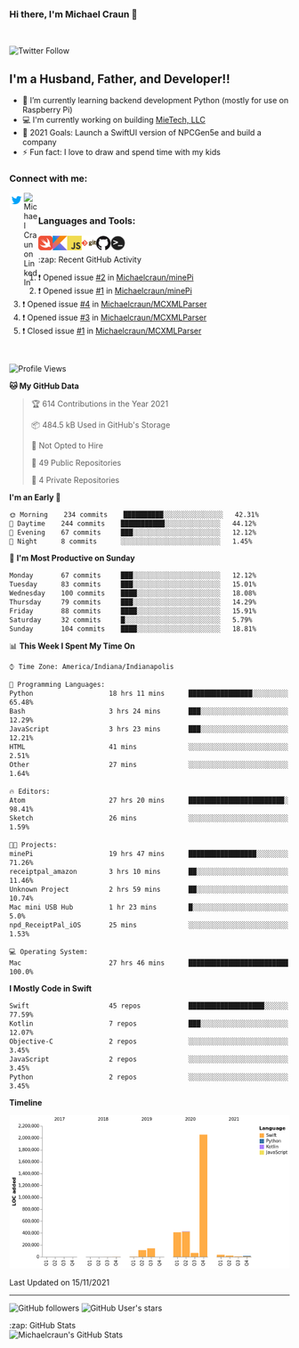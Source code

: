 ### Hi there, I'm Michael Craun 👋 

<br />

![Twitter Follow](https://img.shields.io/twitter/follow/opkurix?style=social)

## I'm a Husband, Father, and Developer!!

- 🌱 I’m currently learning backend development Python (mostly for use on Raspberry Pi)
- 💻 I'm currently working on building [MieTech, LLC](https://github.com/mietechnologies)
- 🥅 2021 Goals: Launch a SwiftUI version of NPCGen5e and build a company
- ⚡ Fun fact: I love to draw and spend time with my kids

### Connect with me:

[<img align="left" alt="Michael Craun on Twitter" width="26px" src="https://raw.githubusercontent.com/github/explore/80688e429a7d4ef2fca1e82350fe8e3517d3494d/topics/twitter/twitter.png" />][twitter]
[<img align="left" alt="Michael Craun on LinkedIn" width="26px" src="https://cdn.jsdelivr.net/npm/simple-icons@v3/icons/linkedin.svg" />][linkedin]

<br />

### Languages and Tools:

[<img align="left" alt="Swift" width="26px" src="https://raw.githubusercontent.com/github/explore/80688e429a7d4ef2fca1e82350fe8e3517d3494d/topics/swift/swift.png" />][swift]
[<img align="left" alt="Kotlin" width="26px" src="https://raw.githubusercontent.com/github/explore/80688e429a7d4ef2fca1e82350fe8e3517d3494d/topics/kotlin/kotlin.png" />][kotlin]
[<img align="left" alt="JavaScript" width="26px" src="https://raw.githubusercontent.com/github/explore/80688e429a7d4ef2fca1e82350fe8e3517d3494d/topics/javascript/javascript.png" />][javascript]
[<img align="left" alt="Git" width="26px" src="https://raw.githubusercontent.com/github/explore/80688e429a7d4ef2fca1e82350fe8e3517d3494d/topics/git/git.png" />]([])
[<img align="left" alt="GitHub" width="26px" src="https://raw.githubusercontent.com/github/explore/78df643247d429f6cc873026c0622819ad797942/topics/github/github.png" />][github]
[<img align="left" alt="Terminal" width="26px" src="https://raw.githubusercontent.com/github/explore/80688e429a7d4ef2fca1e82350fe8e3517d3494d/topics/terminal/terminal.png" />][terminal]

<br />
<br />

<summary>:zap: Recent GitHub Activity</summary>
  
<!--START_SECTION:activity-->
1. ❗️ Opened issue [#2](https://github.com/Michaelcraun/minePi/issues/2) in [Michaelcraun/minePi](https://github.com/Michaelcraun/minePi)
2. ❗️ Opened issue [#1](https://github.com/Michaelcraun/minePi/issues/1) in [Michaelcraun/minePi](https://github.com/Michaelcraun/minePi)
3. ❗️ Opened issue [#4](https://github.com/Michaelcraun/MCXMLParser/issues/4) in [Michaelcraun/MCXMLParser](https://github.com/Michaelcraun/MCXMLParser)
4. ❗️ Opened issue [#3](https://github.com/Michaelcraun/MCXMLParser/issues/3) in [Michaelcraun/MCXMLParser](https://github.com/Michaelcraun/MCXMLParser)
5. ❗️ Closed issue [#1](https://github.com/Michaelcraun/MCXMLParser/issues/1) in [Michaelcraun/MCXMLParser](https://github.com/Michaelcraun/MCXMLParser)
<!--END_SECTION:activity-->
  
<br />
  
<!--START_SECTION:waka-->
![Profile Views](http://img.shields.io/badge/Profile%20Views-50-blue)

**🐱 My GitHub Data** 

> 🏆 614 Contributions in the Year 2021
 > 
> 📦 484.5 kB Used in GitHub's Storage 
 > 
> 🚫 Not Opted to Hire
 > 
> 📜 49 Public Repositories 
 > 
> 🔑 4 Private Repositories  
 > 
**I'm an Early 🐤** 

```text
🌞 Morning    234 commits    ██████████░░░░░░░░░░░░░░░   42.31% 
🌆 Daytime    244 commits    ███████████░░░░░░░░░░░░░░   44.12% 
🌃 Evening    67 commits     ███░░░░░░░░░░░░░░░░░░░░░░   12.12% 
🌙 Night      8 commits      ░░░░░░░░░░░░░░░░░░░░░░░░░   1.45%

```
📅 **I'm Most Productive on Sunday** 

```text
Monday       67 commits     ███░░░░░░░░░░░░░░░░░░░░░░   12.12% 
Tuesday      83 commits     ███░░░░░░░░░░░░░░░░░░░░░░   15.01% 
Wednesday    100 commits    ████░░░░░░░░░░░░░░░░░░░░░   18.08% 
Thursday     79 commits     ███░░░░░░░░░░░░░░░░░░░░░░   14.29% 
Friday       88 commits     ████░░░░░░░░░░░░░░░░░░░░░   15.91% 
Saturday     32 commits     █░░░░░░░░░░░░░░░░░░░░░░░░   5.79% 
Sunday       104 commits    ████░░░░░░░░░░░░░░░░░░░░░   18.81%

```


📊 **This Week I Spent My Time On** 

```text
⌚︎ Time Zone: America/Indiana/Indianapolis

💬 Programming Languages: 
Python                   18 hrs 11 mins      ████████████████░░░░░░░░░   65.48% 
Bash                     3 hrs 24 mins       ███░░░░░░░░░░░░░░░░░░░░░░   12.29% 
JavaScript               3 hrs 23 mins       ███░░░░░░░░░░░░░░░░░░░░░░   12.21% 
HTML                     41 mins             ░░░░░░░░░░░░░░░░░░░░░░░░░   2.51% 
Other                    27 mins             ░░░░░░░░░░░░░░░░░░░░░░░░░   1.64%

🔥 Editors: 
Atom                     27 hrs 20 mins      ████████████████████████░   98.41% 
Sketch                   26 mins             ░░░░░░░░░░░░░░░░░░░░░░░░░   1.59%

🐱‍💻 Projects: 
minePi                   19 hrs 47 mins      █████████████████░░░░░░░░   71.26% 
receiptpal_amazon        3 hrs 10 mins       ██░░░░░░░░░░░░░░░░░░░░░░░   11.46% 
Unknown Project          2 hrs 59 mins       ██░░░░░░░░░░░░░░░░░░░░░░░   10.74% 
Mac mini USB Hub         1 hr 23 mins        █░░░░░░░░░░░░░░░░░░░░░░░░   5.0% 
npd_ReceiptPal_iOS       25 mins             ░░░░░░░░░░░░░░░░░░░░░░░░░   1.53%

💻 Operating System: 
Mac                      27 hrs 46 mins      █████████████████████████   100.0%

```

**I Mostly Code in Swift** 

```text
Swift                    45 repos            ███████████████████░░░░░░   77.59% 
Kotlin                   7 repos             ███░░░░░░░░░░░░░░░░░░░░░░   12.07% 
Objective-C              2 repos             ░░░░░░░░░░░░░░░░░░░░░░░░░   3.45% 
JavaScript               2 repos             ░░░░░░░░░░░░░░░░░░░░░░░░░   3.45% 
Python                   2 repos             ░░░░░░░░░░░░░░░░░░░░░░░░░   3.45%

```


**Timeline**

![Chart not found](https://raw.githubusercontent.com/Michaelcraun/Michaelcraun/main/charts/bar_graph.png) 


 Last Updated on 15/11/2021
<!--END_SECTION:waka-->

---
  
![GitHub followers](https://img.shields.io/github/followers/Michaelcraun?style=social)
![GitHub User's stars](https://img.shields.io/github/stars/Michaelcraun?style=social)
  
<summary>:zap: GitHub Stats</summary>

<img align="left" alt="Michaelcraun's GitHub Stats" src="https://github-readme-stats-8frbydxfs-michaelcraun.vercel.app/api?username=Michaelcraun" />

[twitter]: https://twitter.com/opkurix
[linkedin]: https://linkedin.com/in/michael-craun
[swift]: https://developer.apple.com/swift/
[kotlin]: https://kotlinlang.org
[javascript]: https://www.javascript.com
[github]: https://github.com/
[terminal]: https://en.wikipedia.org/wiki/Terminal_(macOS)
